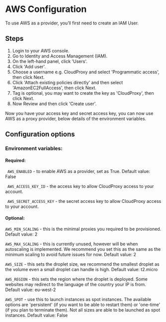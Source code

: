 # AWS Configuration

To use AWS as a provider, you’ll first need to create an IAM User.

## Steps

1. Login to your AWS console.
2. Go to Identity and Access Management (IAM).
3. On the left-hand panel, click 'Users'.
4. Click 'Add user'.
5. Choose a username e.g. CloudProxy and select 'Programmatic access', then click Next.
6. Click 'Attach existing policies directly' and then select 'AmazonEC2FullAccess', then click Next.
7. Tag is optional, you may want to create the key as 'CloudProxy', then click Next.
8. Now Review and then click 'Create user'.

Now you have your access key and secret access key, you can now use AWS as a proxy provider, below details of the environment variables.

## Configuration options
### Environment variables: 
#### Required:
`` AWS_ENABLED`` - to enable AWS as a provider, set as True. Default value: False

`` AWS_ACCESS_KEY_ID`` - the access key to allow CloudProxy access to your account. 

`` AWS_SECRET_ACCESS_KEY`` - the secret access key to allow CloudProxy access to your account.
#### Optional:
``AWS_MIN_SCALING`` - this is the minimal proxies you required to be provisioned. Default value: 2

``AWS_MAX_SCALING`` - this is currently unused, however will be when autoscaling is implemented. We recommend you set this as the same as the minimum scaling to avoid future issues for now. Default value: 2

``AWS_SIZE``  - this sets the droplet size, we recommend the smallest droplet as the volume even a small droplet can handle is high. Default value: t2.micro

``AWS_REGION`` - this sets the region where the droplet is deployed. Some websites may redirect to the language of the country your IP is from. Default value: eu-west-2

``AWS_SPOT`` - use this to launch instances as spot instances. The available options are 'persistent' (if you want to be able to restart them) or 'one-time' (if you plan to terminate them). Not all sizes are able to be launched as spot instances. Default value: False

